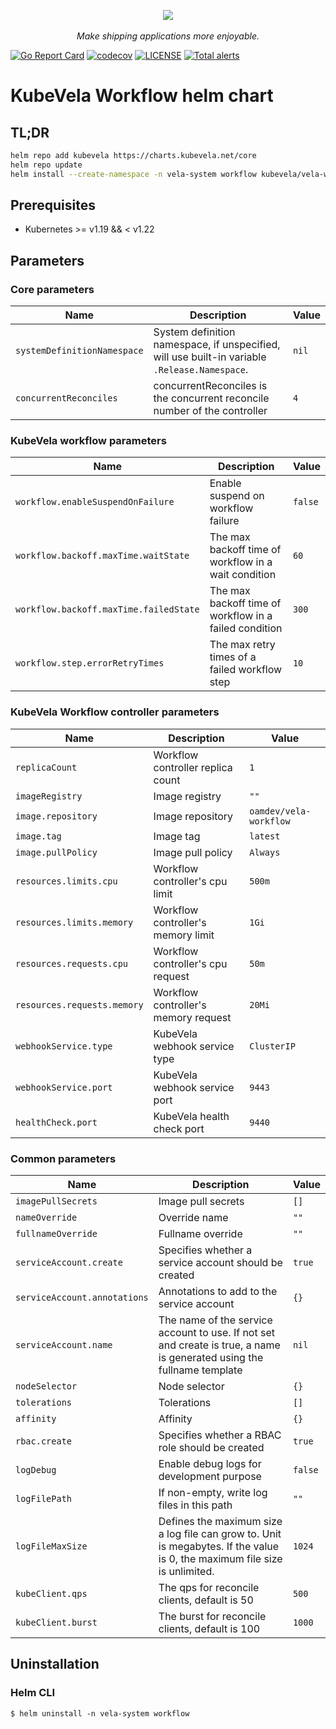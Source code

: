 <div style="text-align: center">
  <p align="center">
    <img src="https://raw.githubusercontent.com/kubevela/kubevela.io/main/docs/resources/KubeVela-03.png">
    <br><br>
    <i>Make shipping applications more enjoyable.</i>
  </p>
</div>

[![Go Report Card](https://goreportcard.com/badge/github.com/kubevela/workflow)](https://goreportcard.com/report/github.com/kubevela/workflow)
[![codecov](https://codecov.io/gh/kubevela/workflow/branch/main/graph/badge.svg)](https://codecov.io/gh/kubevela/workflow)
[![LICENSE](https://img.shields.io/github/license/kubevela/workflow.svg?style=flat-square)](/LICENSE)
[![Total alerts](https://img.shields.io/lgtm/alerts/g/kubevela/workflow.svg?logo=lgtm&logoWidth=18)](https://lgtm.com/projects/g/kubevela/workflow/alerts/)

# KubeVela Workflow helm chart

## TL;DR

```bash
helm repo add kubevela https://charts.kubevela.net/core
helm repo update
helm install --create-namespace -n vela-system workflow kubevela/vela-workflow --wait
```

## Prerequisites

- Kubernetes >= v1.19 && < v1.22
  
## Parameters

### Core parameters

| Name                        | Description                                                                                   | Value |
| --------------------------- | --------------------------------------------------------------------------------------------- | ----- |
| `systemDefinitionNamespace` | System definition namespace, if unspecified, will use built-in variable `.Release.Namespace`. | `nil` |
| `concurrentReconciles`      | concurrentReconciles is the concurrent reconcile number of the controller                     | `4`   |


### KubeVela workflow parameters

| Name                                   | Description                                            | Value   |
| -------------------------------------- | ------------------------------------------------------ | ------- |
| `workflow.enableSuspendOnFailure`      | Enable suspend on workflow failure                     | `false` |
| `workflow.backoff.maxTime.waitState`   | The max backoff time of workflow in a wait condition   | `60`    |
| `workflow.backoff.maxTime.failedState` | The max backoff time of workflow in a failed condition | `300`   |
| `workflow.step.errorRetryTimes`        | The max retry times of a failed workflow step          | `10`    |


### KubeVela Workflow controller parameters

| Name                        | Description                          | Value                  |
| --------------------------- | ------------------------------------ | ---------------------- |
| `replicaCount`              | Workflow controller replica count    | `1`                    |
| `imageRegistry`             | Image registry                       | `""`                   |
| `image.repository`          | Image repository                     | `oamdev/vela-workflow` |
| `image.tag`                 | Image tag                            | `latest`               |
| `image.pullPolicy`          | Image pull policy                    | `Always`               |
| `resources.limits.cpu`      | Workflow controller's cpu limit      | `500m`                 |
| `resources.limits.memory`   | Workflow controller's memory limit   | `1Gi`                  |
| `resources.requests.cpu`    | Workflow controller's cpu request    | `50m`                  |
| `resources.requests.memory` | Workflow controller's memory request | `20Mi`                 |
| `webhookService.type`       | KubeVela webhook service type        | `ClusterIP`            |
| `webhookService.port`       | KubeVela webhook service port        | `9443`                 |
| `healthCheck.port`          | KubeVela health check port           | `9440`                 |


### Common parameters

| Name                         | Description                                                                                                                | Value   |
| ---------------------------- | -------------------------------------------------------------------------------------------------------------------------- | ------- |
| `imagePullSecrets`           | Image pull secrets                                                                                                         | `[]`    |
| `nameOverride`               | Override name                                                                                                              | `""`    |
| `fullnameOverride`           | Fullname override                                                                                                          | `""`    |
| `serviceAccount.create`      | Specifies whether a service account should be created                                                                      | `true`  |
| `serviceAccount.annotations` | Annotations to add to the service account                                                                                  | `{}`    |
| `serviceAccount.name`        | The name of the service account to use. If not set and create is true, a name is generated using the fullname template     | `nil`   |
| `nodeSelector`               | Node selector                                                                                                              | `{}`    |
| `tolerations`                | Tolerations                                                                                                                | `[]`    |
| `affinity`                   | Affinity                                                                                                                   | `{}`    |
| `rbac.create`                | Specifies whether a RBAC role should be created                                                                            | `true`  |
| `logDebug`                   | Enable debug logs for development purpose                                                                                  | `false` |
| `logFilePath`                | If non-empty, write log files in this path                                                                                 | `""`    |
| `logFileMaxSize`             | Defines the maximum size a log file can grow to. Unit is megabytes. If the value is 0, the maximum file size is unlimited. | `1024`  |
| `kubeClient.qps`             | The qps for reconcile clients, default is 50                                                                               | `500`   |
| `kubeClient.burst`           | The burst for reconcile clients, default is 100                                                                            | `1000`  |


## Uninstallation

### Helm CLI

```shell
$ helm uninstall -n vela-system workflow
```
